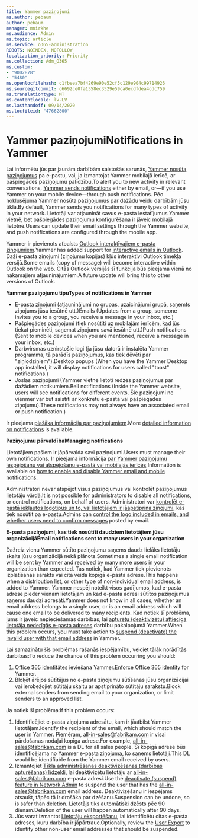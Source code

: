 ```yaml
---
title: Yammer paziņojumi
ms.author: pebaum
author: pebaum
manager: mnirkhe
ms.audience: Admin
ms.topic: article
ms.service: o365-administration
ROBOTS: NOINDEX, NOFOLLOW
localization_priority: Priority
ms.collection: Adm_O365
ms.custom:
- "9002878"
- "5480"
ms.openlocfilehash: c1fbeea7bf4269e90e52cf5c129e904c99714926
ms.sourcegitcommit: c6692ce0fa1358ec3529e59ca0ecdfdea4cdc759
ms.translationtype: MT
ms.contentlocale: lv-LV
ms.lasthandoff: 09/14/2020
ms.locfileid: "47662800"
---
```

# <a name="notifications-in-yammer"></a><span data-ttu-id="e320d-102">Yammer paziņojumi</span><span class="sxs-lookup"><span data-stu-id="e320d-102">Notifications in Yammer</span></span>

<span data-ttu-id="e320d-103">Lai informētu jūs par jaunām darbībām saistošās sarunās, [Yammer nosūta paziņojumus](https://support.microsoft.com/en-gb/office/enable-or-disable-yammer-email-and-phone-notifications-93e530e0-189f-4768-8f28-7683d48cc996) pa e-pastu, vai, ja izmantojat Yammer mobilajā ierīcē, ar pašpiegādes paziņojumu palīdzību.</span><span class="sxs-lookup"><span data-stu-id="e320d-103">To alert you to new activity in relevant conversations, [Yammer sends notifications](https://support.microsoft.com/en-gb/office/enable-or-disable-yammer-email-and-phone-notifications-93e530e0-189f-4768-8f28-7683d48cc996) either by email, or—if you use Yammer on your mobile device—through push notifications.</span></span> <span data-ttu-id="e320d-104">Pēc noklusējuma Yammer nosūta paziņojumus par dažādu veidu darbībām jūsu tīklā.</span><span class="sxs-lookup"><span data-stu-id="e320d-104">By default, Yammer sends you notifications for many types of activity in your network.</span></span> <span data-ttu-id="e320d-105">Lietotāji var atjaunināt savus e-pasta iestatījumus Yammer vietnē, bet pašpiegādes paziņojumu konfigurēšana ir jāveic mobilajā lietotnē.</span><span class="sxs-lookup"><span data-stu-id="e320d-105">Users can update their email settings through the Yammer website, and push notifications are configured through the mobile app.</span></span> 

<span data-ttu-id="e320d-106">Yammer ir pievienots atbalsts [Outlook interaktīvajiem e-pasta ziņojumiem](https://techcommunity.microsoft.com/t5/outlook-blog/interactive-yammer-emails-in-outlook-on-the-web-are-here/ba-p/1209420).</span><span class="sxs-lookup"><span data-stu-id="e320d-106">Yammer has added support for [interactive emails in Outlook](https://techcommunity.microsoft.com/t5/outlook-blog/interactive-yammer-emails-in-outlook-on-the-web-are-here/ba-p/1209420).</span></span> <span data-ttu-id="e320d-107">Daži e-pasta ziņojumi (ziņojumu kopijas) kļūs interaktīvi Outlook tīmekļa versijā.</span><span class="sxs-lookup"><span data-stu-id="e320d-107">Some emails (copy of message) will become interactive within Outlook on the web.</span></span> <span data-ttu-id="e320d-108">Citās Outlook versijās šī funkcija būs pieejama vienā no nākamajiem atjauninājumiem.</span><span class="sxs-lookup"><span data-stu-id="e320d-108">A future update will bring this to other versions of Outlook.</span></span>

<span data-ttu-id="e320d-109">**Yammer paziņojumu tipu**</span><span class="sxs-lookup"><span data-stu-id="e320d-109">**Types of notifications in Yammer**</span></span>

- <span data-ttu-id="e320d-110">E-pasta ziņojumi (atjauninājumi no grupas, uzaicinājumi grupā, saņemts ziņojums jūsu iesūtnē utt.)</span><span class="sxs-lookup"><span data-stu-id="e320d-110">Emails (Updates from a group, someone invites you to a group, you receive a message in your inbox, etc.)</span></span>
- <span data-ttu-id="e320d-111">Pašpiegādes paziņojumi (tiek nosūtīti uz mobilajām ierīcēm, kad jūs tiekat pieminēti, saņemat ziņojumu savā iesūtnē utt.)</span><span class="sxs-lookup"><span data-stu-id="e320d-111">Push notifications (Sent to mobile devices when you are mentioned, receive a message in your inbox, etc.)</span></span>
- <span data-ttu-id="e320d-112">Darbvirsmas uznirstošie logi (ja jūsu datorā ir instalēta Yammer programma, tā parādīs paziņojumus, kas tiek dēvēti par "ziņlodziņiem").</span><span class="sxs-lookup"><span data-stu-id="e320d-112">Desktop popups (When you have the Yammer Desktop app installed, it will display notifications for users called "toast" notifications.)</span></span>
- <span data-ttu-id="e320d-113">Joslas paziņojumi (Yammer vietnē lietoti redzēs paziņojumus par dažādiem notikumiem.</span><span class="sxs-lookup"><span data-stu-id="e320d-113">Bell notifications (Inside the Yammer website, users will see notifications for different events.</span></span> <span data-ttu-id="e320d-114">Šie paziņojumi ne vienmēr var būt saistīti ar konkrētu e-pasta vai pašpiegādes ziņojumu).</span><span class="sxs-lookup"><span data-stu-id="e320d-114">These notifications may not always have an associated email or push notification.)</span></span>

<span data-ttu-id="e320d-115">Ir pieejama [plašāka informācija par paziņojumiem](https://support.microsoft.com/en-gb/office/enable-or-disable-yammer-email-and-phone-notifications-93e530e0-189f-4768-8f28-7683d48cc996).</span><span class="sxs-lookup"><span data-stu-id="e320d-115">More [detailed information on notifications](https://support.microsoft.com/en-gb/office/enable-or-disable-yammer-email-and-phone-notifications-93e530e0-189f-4768-8f28-7683d48cc996) is available.</span></span>

<span data-ttu-id="e320d-116">**Paziņojumu pārvaldība**</span><span class="sxs-lookup"><span data-stu-id="e320d-116">**Managing notifications**</span></span>

<span data-ttu-id="e320d-117">Lietotājiem pašiem ir jāpārvalda savi paziņojumi.</span><span class="sxs-lookup"><span data-stu-id="e320d-117">Users must manage their own notifications.</span></span> <span data-ttu-id="e320d-118">Ir pieejama informācija [par Yammer paziņojumu iespējošanu vai atspējošanu e-pastā vai mobilajās ierīcēs](https://support.microsoft.com/en-gb/office/enable-or-disable-yammer-email-and-phone-notifications-93e530e0-189f-4768-8f28-7683d48cc996).</span><span class="sxs-lookup"><span data-stu-id="e320d-118">Information is available on [how to enable and disable Yammer email and mobile notifications](https://support.microsoft.com/en-gb/office/enable-or-disable-yammer-email-and-phone-notifications-93e530e0-189f-4768-8f28-7683d48cc996).</span></span> 

<span data-ttu-id="e320d-119">Administratori nevar atspējot visus paziņojumus vai kontrolēt paziņojumus lietotāju vārdā.</span><span class="sxs-lookup"><span data-stu-id="e320d-119">It is not possible for administrators to disable all notifications, or control notifications, on behalf of users.</span></span> <span data-ttu-id="e320d-120">Administratori var [kontrolēt e-pastā iekļautos logotipus un to, vai lietotājiem ir jāapstiprina ziņojumi,](https://docs.microsoft.com/yammer/configure-your-yammer-network/configure-email-and-yammer) kas tiek nosūtīt pa e-pastu.</span><span class="sxs-lookup"><span data-stu-id="e320d-120">Admins can [control the logo included in emails, and whether users need to confirm messages](https://docs.microsoft.com/yammer/configure-your-yammer-network/configure-email-and-yammer) posted by email.</span></span>

<span data-ttu-id="e320d-121">**E-pasta paziņojumi, kas tiek nosūtīti daudziem lietotājiem jūsu organizācijā**</span><span class="sxs-lookup"><span data-stu-id="e320d-121">**Email notifications sent to many users in your organization**</span></span>

<span data-ttu-id="e320d-122">Dažreiz vienu Yammer sūtīto paziņojumu saņems daudz lielāks lietotāju skaits jūsu organizācijā nekā plānots.</span><span class="sxs-lookup"><span data-stu-id="e320d-122">Sometimes a single email notification will be sent by Yammer and received by many more users in your organization than expected.</span></span> <span data-ttu-id="e320d-123">Tas notiek, kad Yammer tiek pievienots izplatīšanas sarakts vai cita veida kopīgā e-pasta adrese.</span><span class="sxs-lookup"><span data-stu-id="e320d-123">This happens when a distribution list, or other type of non-individual email address, is added to Yammer.</span></span> <span data-ttu-id="e320d-124">Yammer nespēj noteikt visos gadījumos, kad e-pasta adrese pieder vienam lietotājam un kad e-pasta adresi sūtītos paziņojumus saņems daudzi adresāti.</span><span class="sxs-lookup"><span data-stu-id="e320d-124">Yammer does not know in all cases, whether an email address belongs to a single user, or is an email address which will cause one email to be delivered to many recipients.</span></span> <span data-ttu-id="e320d-125">Kad notiek šī problēma, jums ir jāveic nepieciešamās darbības, lai [apturētu (deaktivizētu) attiecīgā lietotāja nederīgās e-pasta adreses](https://docs.microsoft.com/yammer/manage-yammer-users/add-block-or-remove-users#remove-users) darbību pakalpojumā Yammer.</span><span class="sxs-lookup"><span data-stu-id="e320d-125">When this problem occurs, you must take action to [suspend (deactivate) the invalid user with that email address](https://docs.microsoft.com/yammer/manage-yammer-users/add-block-or-remove-users#remove-users) in Yammer.</span></span> 

<span data-ttu-id="e320d-126">Lai samazinātu šīs problēmas rašanās iespējamību, veiciet tālāk norādītās darbības:</span><span class="sxs-lookup"><span data-stu-id="e320d-126">To reduce the chance of this problem occurring you should:</span></span>

1. <span data-ttu-id="e320d-127">[Office 365 identitātes](https://docs.microsoft.com/yammer/configure-your-yammer-network/enforce-office-365-identity) ieviešana Yammer.</span><span class="sxs-lookup"><span data-stu-id="e320d-127">[Enforce Office 365 identity](https://docs.microsoft.com/yammer/configure-your-yammer-network/enforce-office-365-identity) for Yammer.</span></span>
2. <span data-ttu-id="e320d-128">Bloķēt ārējos sūtītājus no e-pasta ziņojumu sūtīšanas jūsu organizācijai vai ierobežojiet sūtītāju skaitu ar apstiprināto sūtītāju sarakstu.</span><span class="sxs-lookup"><span data-stu-id="e320d-128">Block external senders from sending email to your organization, or limit senders to an approved list.</span></span>

<span data-ttu-id="e320d-129">Ja notiek šī problēma:</span><span class="sxs-lookup"><span data-stu-id="e320d-129">If this problem occurs:</span></span>

1. <span data-ttu-id="e320d-130">Identificējiet e-pasta ziņojuma adresātu, kam ir jāatbilst Yammer lietotājam.</span><span class="sxs-lookup"><span data-stu-id="e320d-130">Identify the recipient of the email, which should match the user in Yammer.</span></span> <span data-ttu-id="e320d-131">Piemēram, all-in-sales@fabrikam.com ir visai pārdošanas nodaļai kopīga adrese.</span><span class="sxs-lookup"><span data-stu-id="e320d-131">For example, all-in-sales@fabrikam.com is a DL for all sales people.</span></span> <span data-ttu-id="e320d-132">Šī kopīgā adrese būs identificējama no Yammer e-pasta ziņojuma, ko saņems lietotāji.</span><span class="sxs-lookup"><span data-stu-id="e320d-132">This DL would be identifiable from the Yammer email received by users.</span></span>
2. <span data-ttu-id="e320d-133">Izmantojiet [Tīkla administrēšanas deaktivizēšanas (darbības apturēšanas) līdzekli,](https://docs.microsoft.com/yammer/manage-yammer-users/add-block-or-remove-users#remove-users) lai deaktivizētu lietotāju ar all-in-sales@fabrikam.com e-pasta adresi.</span><span class="sxs-lookup"><span data-stu-id="e320d-133">Use the [deactivate (suspend) feature in Network Admin](https://docs.microsoft.com/yammer/manage-yammer-users/add-block-or-remove-users#remove-users) to suspend the user that has the all-in-sales@fabrikam.com email address.</span></span> <span data-ttu-id="e320d-134">Deaktivizēšanu ir iespējams atsaukt, tāpēc tā ir drošāka par dzēšanu.</span><span class="sxs-lookup"><span data-stu-id="e320d-134">Suspension can be undone, so is safer than deletion.</span></span> <span data-ttu-id="e320d-135">Lietotājs tiks automātiski dzēsts pēc 90 dienām.</span><span class="sxs-lookup"><span data-stu-id="e320d-135">Deletion of the user will happen automatically after 90 days.</span></span>
3. <span data-ttu-id="e320d-136">Jūs varat izmantot [Lietotāju eksportēšanu](https://docs.microsoft.com/yammer/manage-security-and-compliance/export-yammer-enterprise-data#ExportUsers), lai identificētu citas e-pasta adreses, kuru darbība ir jāpārtrauc.</span><span class="sxs-lookup"><span data-stu-id="e320d-136">Optionally, review the [User Export](https://docs.microsoft.com/yammer/manage-security-and-compliance/export-yammer-enterprise-data#ExportUsers) to identify other non-user email addresses that should be suspended.</span></span>
